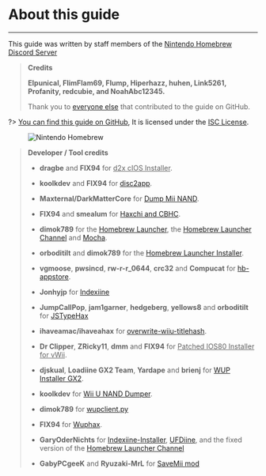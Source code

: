 # About this guide
---
This guide was written by staff members of the [Nintendo Homebrew Discord Server](https://discord.gg/C29hYvh)

> **Credits**
>
> **Elpunical, FlimFlam69, Flump, Hiperhazz, huhen, Link5261, Profanity, redcubie, and NoahAbc12345.**
>
> Thank you to [everyone else](https://github.com/hacks-guide/Guide-WiiU/graphs/contributors) that contributed to the guide on GitHub.

?> [You can find this guide on GitHub](https://github.com/hacks-guide/Guide-WiiU), It is licensed under the [ISC License](https://github.com/hacks-guide/Guide-WiiU/blob/master/LICENSE.md).

<figure class="thumbnails">
    <img src="docs/assets/img/nh.jpg" alt="Nintendo Homebrew" title="Nintendo Homebrew">
</figure>

>
> **Developer / Tool credits**
>
> - **dragbe** and **FIX94** for <u>d2x cIOS Installer</u>.
>
> - **koolkdev** and **FIX94** for [disc2app](https://github.com/koolkdev/disc2app).
>
> - **Maxternal/DarkMatterCore** for [Dump Mii NAND](https://code.google.com/p/gbadev/).
>
> - **FIX94** and **smealum** for [Haxchi and CBHC](https://github.com/FIX94/haxchi).
>
> - **dimok789** for the [Homebrew Launcher](https://github.com/dimok789/homebrew_launcher), the [Homebrew Launcher Channel](https://github.com/dimok789/homebrew_launcher) and [Mocha](https://github.com/dimok789/mocha).
>
> - **orboditilt** and **dimok789** for the [Homebrew Launcher Installer](https://github.com/wiiu-env/homebrew_launcher_installer).
>
> - **vgmoose**, **pwsincd**, **rw-r-r_0644**, **crc32** and **Compucat** for [hb-appstore](https://github.com/vgmoose/hb-appstore).
>
> - **Jonhyjp** for [Indexiine](https://gbatemp.net/threads/indexiine-load-cfw-during-boot-and-offline-without-a-vc-ds-title.553681/)
>
> - **JumpCallPop**, **jam1garner**, **hedgeberg**, **yellows8** and **orboditilt** for [JSTypeHax](https://github.com/wiiu-env/JsTypeHax)
>
> - **ihaveamac/ihaveahax** for [overwrite-wiiu-titlehash](https://github.com/ihaveamac/overwrite-wiiu-titlehash).
>
> - **Dr Clipper**, **ZRicky11**, **dmm** and **FIX94** for <u>Patched IOS80 Installer for vWii</u>.
>
> - **djskual**, **Loadiine GX2 Team**, **Yardape** and **brienj** for [WUP Installer GX2](https://sourceforge.net/projects/wup-installer-gx2/).
>
> - **koolkdev** for [Wii U NAND Dumper](https://github.com/koolkdev/wiiu-nanddumper).
>
> - **dimok789** for [wupclient.py](https://github.com/dimok789/mocha/blob/master/ios_mcp/wupclient.py)
>
> - **FIX94** for [Wuphax](https://github.com/FIX94/wuphax).
>
> - **GaryOderNichts** for [Indexiine-Installer](https://github.com/GaryOderNichts/indexiine-installer), [UFDiine](https://github.com/GaryOderNichts/UFDiine/releases), and the fixed version of the [Homebrew Launcher Channel](https://github.com/GaryOderNichts/homebrew_launcher/)
>
> - **GabyPCgeeK** and **Ryuzaki-MrL** for [SaveMii mod](https://github.com/GabyPCgeeK/savemii)
>

